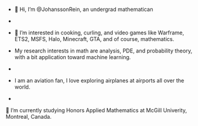 - 👋 Hi, I’m @JohanssonRein, an undergrad mathematican
-
- 👀 I’m interested in cooking, curling, and video games like Warframe, ETS2, MSFS, Halo, Minecraft, GTA, and of course, mathematics.

- My research interests in math are analysis, PDE, and probability theory, with a bit application toward machine learning.
-
- I am an aviation fan, I love exploring airplanes at airports all over the world.
- 
🌱 I’m currently studying Honors Applied Mathematics at McGill Univerity, Montreal, Canada.
  

